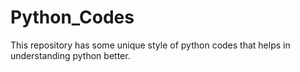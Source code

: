 # Python_Codes
This repository has some unique style of python codes that helps in understanding python better.
